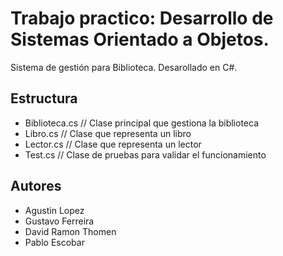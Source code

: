 # Trabajo practico: Desarrollo de Sistemas Orientado a Objetos.

Sistema de gestión para Biblioteca. Desarollado en C#.

## Estructura

- Biblioteca.cs // Clase principal que gestiona la biblioteca
- Libro.cs // Clase que representa un libro
- Lector.cs // Clase que representa un lector
- Test.cs // Clase de pruebas para validar el funcionamiento

## Autores

- Agustin Lopez
- Gustavo Ferreira
- David Ramon Thomen
- Pablo Escobar
